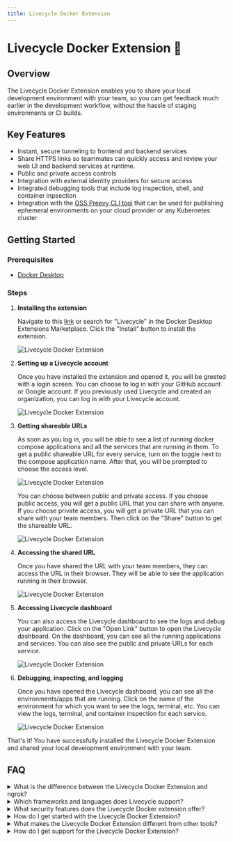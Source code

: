 ```yaml
---
title: Livecycle Docker Extension
---
```


# Livecycle Docker Extension 🐳

## Overview

The Livecycle Docker Extension enables you to share your local development environment with your team, so you can get feedback much earlier in the development workflow, without the hassle of staging environments or CI builds.

## Key Features

- Instant, secure tunneling to frontend and backend services
- Share HTTPS links so teammates can quickly access and review your web UI and backend services at runtime.
- Public and private access controls
- Integration with external identity providers for secure access
- Integrated debugging tools that include log inspection, shell, and container inpsection
- Integration with the [OSS Preevy CLI tool](https://github.com/livecycle/preevy) that can be used for publishing ephemeral environments on your cloud provider or any Kubernetes cluster

## Getting Started

### Prerequisites

- [Docker Desktop](https://www.docker.com/products/docker-desktop)


### Steps

1. **Installing the extension**

   Navigate to this [link](https://open.docker.com/extensions/marketplace?extensionId=livecycle/docker-extension) or search for "Livecycle" in the Docker Desktop Extensions Marketplace. Click the "Install" button to install the extension.

   ![Livecycle Docker Extension](docker-ext-1.png)

2. **Setting up a Livecycle account**

   Once you have installed the extension and opened it, you will be greeted with a login screen. You can choose to log in with your GitHub account or Google account. If you previously used Livecycle and created an organization, you can log in with your Livecycle account.

   ![Livecycle Docker Extension](docker-ext-2.png)

3. **Getting shareable URLs**
   
   As soon as you log in, you will be able to see a list of running docker compose applications and all the services that are running in them. To get a public shareable URL for every service, turn on the toggle next to the compose application name. After that, you will be prompted to choose the access level. 

   ![Livecycle Docker Extension](docker-ext-3.png)

   You can choose between public and private access. If you choose public access, you will get a public URL that you can share with anyone. If you choose private access, you will get a private URL that you can share with your team members. Then click on the "Share" button to get the shareable URL.

   ![Livecycle Docker Extension](docker-ext-4.png)

4. **Accessing the shared URL**

   Once you have shared the URL with your team members, they can access the URL in their browser. They will be able to see the application running in their browser.

   ![Livecycle Docker Extension](docker-ext-5.png)

5. **Accessing Livecycle dashboard**

   You can also access the Livecycle dashboard to see the logs and debug your application. Click on the "Open Link" button to open the Livecycle dashboard. On the dashboard, you can see all the running applications and services. You can also see the public and private URLs for each service.

   ![Livecycle Docker Extension](docker-ext-6.png)

6. **Debugging, inspecting, and logging**

   Once you have opened the Livecycle dashboard, you can see all the environments/apps that are running. Click on the name of the environment for which you want to see the logs, terminal, etc. You can view the logs, terminal, and container inspection for each service.

   ![Livecycle Docker Extension](docker-ext-7.png)

That's it! You have successfully installed the Livecycle Docker Extension and shared your local development environment with your team.

## FAQ

<details>
  <summary>What is the difference between the Livecycle Docker Extension and ngrok?</summary>
  <p>
    The main difference is the collaboration aspect. Livecycle allows you to share your local development environment with your team, so you can get feedback much earlier in the development workflow.
  </p>
</details>


<details>
  <summary>Which frameworks and languages does Livecycle support?</summary>
  <p>
    Livecycle is agnostic to specific language or framework. It works with any language or framework that can be run in a Docker container.
  </p>
</details>

<details>
  <summary>What security features does the Livecycle Docker extension offer?</summary>
  <p>
    The Livecycle Docker Extension uses a secure [SSH tunnel](https://livecycle.io/blogs/preevy-proxy-service-2/) to expose your local development environment using Livecycle's tunnel server, which is only accessible using HTTPS. You can enable private URLs to restrict access to your environment.
  </p>
</details>

<details>
  <summary>How do I get started with the Livecycle Docker Extension?</summary>
  <p>
    You can get started with the Livecycle Docker Extension by following the steps in the <a href="#getting-started">Getting Started</a> section.
  </p>
</details>

<details>
  <summary>What makes the Livecycle Docker Extension different from other tools?</summary>
  <p>
    Support provisioning to your cloud provider or k8s cluster -> In that context we are not bound to abilities like tunnel or ngrok as we allow the environment to be available and accessible regardless of your local setup. We also support your CI pipeline- showing that it can be added to your GH actions for example while also add comments to your GH.
  </p>
</details>

<details>
  <summary>How do I get support for the Livecycle Docker Extension?</summary>
  <p>
    Join the <a href="https://community.livecycle.io">Livecycle Community</a> on Slack to get support for the Livecycle Docker Extension.
  </p>
</details>
